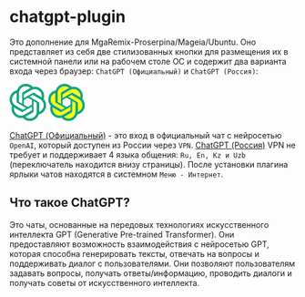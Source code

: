 # chatgpt-plugin
Это дополнение для MgaRemix-Proserpina/Mageia/Ubuntu. Оно представляет из себя две стилизованных кнопки для размещения их в системной панели или на рабочем столе ОС и содержит два варианта входа через браузер: `ChatGPT (Официальный)` и `ChatGPT (Россия)`:

![](https://github.com/AKotov-dev/chatgpt-plugin/blob/main/chatgpt-plugin/ico/chatgpt_plugin-64.png)  ![](https://github.com/AKotov-dev/chatgpt-plugin/blob/main/chatgpt-plugin/ico/chatgpt_plugin-russia-64.png)

[ChatGPT (Официальный)](https://chatgpt.com/) - это вход в официальный чат с нейросетью `OpenAI`, который доступен из России через `VPN`. [ChatGPT (Россия)](https://gpt-open.ru/) VPN не требует и поддерживает 4 языка общения: `Ru, En, Kz и Uzb` (переключатель находится внизу страницы). После установки плагина ярлыки чатов находятся в системном `Меню - Интернет`.

Что такое ChatGPT?
--
Это чаты, основанные на передовых технологиях искусственного интеллекта GPT (Generative Pre-trained Transformer). Они предоставляют возможность взаимодействия с нейросетью GPT, которая способна генерировать тексты, отвечать на вопросы и поддерживать диалог с пользователями. Они позволяют пользователям задавать вопросы, получать ответы/информацию, проводить диалоги и получать советы от искусственного интеллекта.
